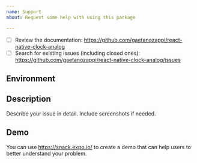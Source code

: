 ```yaml
---
name: Support
about: Request some help with using this package

---
```


<!-- Requirements: please go through this checklist before opening a new issue -->
  - [ ] Review the documentation: https://github.com/gaetanozappi/react-native-clock-analog
  - [ ] Search for existing issues (including closed ones): https://github.com/gaetanozappi/react-native-clock-analog/issues

<!-- Describe your environment (OS, target platform, react-native-clock-analog version etc.) -->
## Environment

<!-- Describe what you want to do and what you have tried. -->
## Description
Describe your issue in detail. Include screenshots if needed.

## Demo
You can use https://snack.expo.io/ to create a demo that can help users to better understand your problem.
